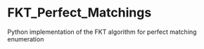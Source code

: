 # FKT_Perfect_Matchings
Python implementation of the FKT algorithm for perfect matching enumeration
